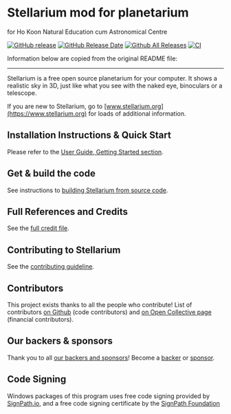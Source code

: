 # Stellarium mod for planetarium  
for Ho Koon Natural Education cum Astronomical Centre  
  
[![GitHub release](https://img.shields.io/github/release/Stellarium/stellarium.svg)]([https://github.com/ct-chu/hk-stellarium/releases/latest)
[![GitHub Release Date](https://img.shields.io/github/release-date/Stellarium/stellarium.svg)](https://github.com/ct-chu/hk-stellarium/releases/latest)
[![Github All Releases](https://img.shields.io/github/downloads/Stellarium/stellarium/total.svg)](https://github.com/ct-chu/hk-stellarium/releases)
[![CI](https://github.com/Stellarium/stellarium/actions/workflows/ci.yml/badge.svg)](https://github.com/ct-chu/hk-stellarium/actions/workflows/ci.yml)
  
  
Information below are copied from the original README file:  
  
---
Stellarium is a free open source planetarium for your computer. It shows a realistic sky
in 3D, just like what you see with the naked eye, binoculars or a telescope.

If you are new to Stellarium, go to [www.stellarium.org](https://www.stellarium.org) for loads of additional information.

## Installation Instructions & Quick Start

Please refer to the [User Guide, Getting Started section](https://github.com/Stellarium/stellarium/releases/download/v23.2/stellarium_user_guide-23.2-1.pdf).

## Get & build the code

See instructions to [building Stellarium from source code](BUILDING.md).

## Full References and Credits

See the [full credit file](CREDITS.md).

## Contributing to Stellarium

See the [contributing guideline](CONTRIBUTING.md).

## Contributors

This project exists thanks to all the people who contribute! List of contributors [on Github](https://github.com/Stellarium/stellarium/graphs/contributors) (code contributors) and [on Open Collective page](https://opencollective.com/stellarium#contributors) (financial contributors).

## Our backers & sponsors

Thank you to all [our backers and sponsors](BACKERS.md)!  Become a [backer](https://opencollective.com/stellarium#backer) or [sponsor](https://opencollective.com/stellarium#sponsor).

## Code Signing
Windows packages of this program uses free code signing provided by [SignPath.io](https://signpath.io?utm_source=foundation&utm_medium=github&utm_campaign=stellarium), and a free code signing certificate by the [SignPath Foundation](https://signpath.org?utm_source=foundation&utm_medium=github&utm_campaign=stellarium)
